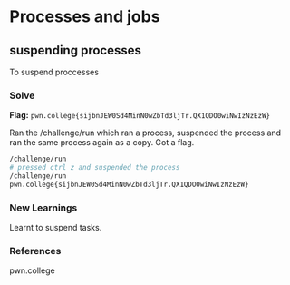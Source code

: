 # Processes and jobs

## suspending processes
To suspend proccesses

### Solve
**Flag:** `pwn.college{sijbnJEW0Sd4MinN0wZbTd3ljTr.QX1QDO0wiNwIzNzEzW}`

Ran the /challenge/run which ran a process, suspended the process and ran the same process again as a copy. Got a flag.

```bash
/challenge/run
# pressed ctrl z and suspended the process
/challenge/run
pwn.college{sijbnJEW0Sd4MinN0wZbTd3ljTr.QX1QDO0wiNwIzNzEzW}
```

### New Learnings
Learnt to suspend tasks.

### References 
pwn.college

